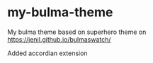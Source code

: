 # my-bulma-theme

My bulma theme based on superhero theme on https://jenil.github.io/bulmaswatch/

Added accordian extension
